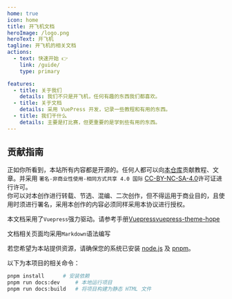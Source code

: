 ```yaml
---
home: true
icon: home
title: 开飞机文档
heroImage: /logo.png
heroText: 开飞机
tagline: 开飞机的相关文档
actions:
  - text: 快速开始 👉
    link: /guide/
    type: primary

features:
  - title: 关于我们
    details: 我们不只是开飞机，任何有趣的东西我们都喜欢。
  - title: 关于文档
    details: 采用 VuePress 开发，记录一些教程和有用的东西。
  - title: 我们干什么
    details: 主要是打比赛，但更重要的是学到些有用的东西。
---
```


## 贡献指南

正如你所看到，本站所有内容都是开源的。任何人都可以向[本仓库](https://github.com/We-Fly/doc)贡献教程、文章。并采用 `署名-非商业性使用-相同方式共享 4.0 国际` [CC-BY-NC-SA-4.0](https://creativecommons.org/licenses/by-nc-sa/4.0/deed.zh)许可证进行许可。  
你可以对本创作进行转载、节选、混编、二次创作，但不得运用于商业目的，且使用时须进行署名，采用本创作的内容必须同样采用本协议进行授权。

本文档采用了`Vuepress`强力驱动。请参考手册[Vuepress](https://vuepress.github.io/)[vuepress-theme-hope](https://vuepress-theme-hope.github.io/v2/)

文档相关页面均采用`Markdown`语法编写

若您希望为本站提供资源，请确保您的系统已安装 [node.js](https://nodejs.org/zh-cn/) 及 [pnpm](https://pnpm.io/zh/installation)。

以下为本项目的相关命令：

``` bash
pnpm install      # 安装依赖
pnpm run docs:dev     # 本地运行项目
pnpm run docs:build   # 将项目构建为静态 HTML 文件
```
